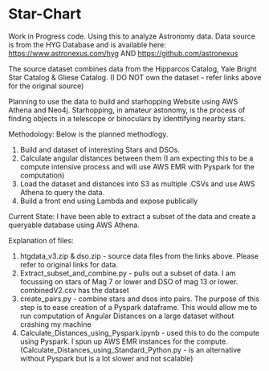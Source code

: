 # Star-Chart

Work in Progress code. Using this to analyze Astronomy data.
Data source is from the HYG Database and is available here: https://www.astronexus.com/hyg AND https://github.com/astronexus

The source dataset combines data from the Hipparcos Catalog, Yale Bright Star Catalog & Gliese Catalog. (I DO NOT own the dataset - refer links above for the original source) 

Planning to use the data to build and starhopping Website using AWS Athena and Neo4j. 
Starhopping, in amateur astonomy, is the process of finding objects in a telescope or binoculars by identtifying nearby stars.

Methodology:
Below is the planned methodlogy.
1) Build and dataset of interesting Stars and DSOs.
2) Calculate angular distances between them (I am expecting this to be a compute intensive process and will use AWS EMR with Pyspark for the computation)
3) Load the dataset and distances into S3 as multiple .CSVs and use AWS Athena to query the data.
4) Build a front end using Lambda and expose publically


Current State: I have been able to extract a subset of the data and create a queryable database using AWS Athena.

Explanation of files:

1) htgdata_v3.zip & dso.zip - source data files from the links above. Please refer to original links for data.
2) Extract_subset_and_combine.py - pulls out a subset of data. I am focussing on stars of Mag 7 or lower and DSO of mag 13 or lower. combinedV2.csv has the dataset
3) create_pairs.py - combine stars and dsos into pairs. The purpose of this step is to ease creation of a Pyspark dataframe. This would allow me to run computation of Angular Distances on a large dataset without crashing my machine
4) Calculate_Distances_using_Pyspark.ipynb - used this to do the compute using Pyspark. I spun up AWS EMR instances for the compute. (Calculate_Distances_using_Standard_Python.py - is an alternative without Pyspark but is a lot slower and not scalable)
